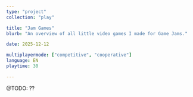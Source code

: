 ```yaml
---
type: "project"
collection: "play"

title: "Jam Games"
blurb: "An overview of all little video games I made for Game Jams."

date: 2025-12-12

multiplayermode: ["competitive", "cooperative"]
language: EN
playtime: 30

---
```


@TODO: ??